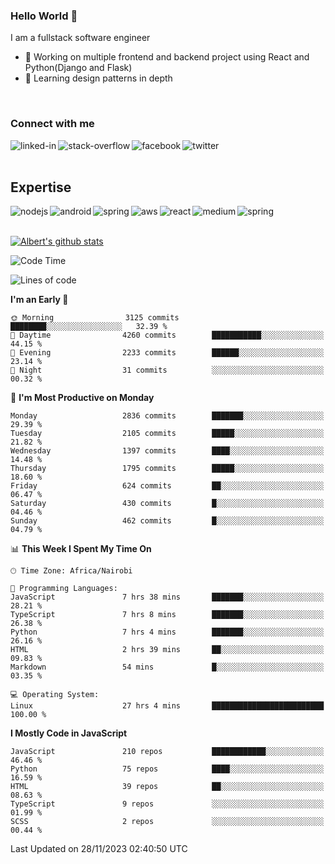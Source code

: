 

### Hello World 👋
I am a fullstack software engineer
- 🔭 Working on multiple frontend and backend project using React and Python(Django and Flask)
- 🌱 Learning design patterns in depth

<br>

### Connect with me

[<img align="left" alt="linked-in" src="https://img.shields.io/badge/linkedin-%230077B5.svg?&style=for-the-badge&logo=linkedin&logoColor=white" />](https://www.linkedin.com/in/albert-byrone/)

<!-- [<img align="left" alt="medium" src="https://img.shields.io/badge/medium-%2312100E.svg?&style=for-the-badge&logo=medium&logoColor=white" />](https://56faisal.medium.com/) -->

[<img align="left" alt="stack-overflow" src="https://img.shields.io/badge/stack%20overflow-FE7A16?logo=stack-overflow&logoColor=white&style=for-the-badge" />](https://stackoverflow.com/users/11916317/albert-byrone)

[<img align="left" alt="facebook" src="https://img.shields.io/badge/facebook-%231877F2.svg?&style=for-the-badge&logo=facebook&logoColor=white" />](https://web.facebook.com/albert.byrone.1/)

[<img align="left" alt="twitter" src="https://img.shields.io/badge/twitter-%231DA1F2.svg?&style=for-the-badge&logo=twitter&logoColor=white" />](https://twitter.com/byrone_albert)

<br>

<br>

## Expertise
<img align="left" alt="nodejs" src="https://img.shields.io/badge/python%20-%2343853D.svg?&style=for-the-badge&logo=node.js&logoColor=white" />
<img align="left" alt="android" src="https://img.shields.io/badge/Flask-3DDC84?logo=android&logoColor=white&style=for-the-badge" />
<img align="left" alt="spring" src="https://img.shields.io/badge/drf%20-%236DB33F.svg?&style=for-the-badge&logo=spring&logoColor=white" />
<img align="left" alt="aws" src="https://img.shields.io/badge/django%20AWS-%23232F3E?logo=amazon-aws&logoColor=white&style=for-the-badge" />
<img align="left" alt="react" src="https://img.shields.io/badge/react%20-%2320232a.svg?&style=for-the-badge&logo=react&logoColor=%2361DAFB" />
<img align="left" alt="medium" src="https://img.shields.io/badge/Angular-%23316192.svg?&style=for-the-badge&logo=postgresql&logoColor=white" />
<img align="left" alt="spring" src="https://img.shields.io/badge/Javascript%20-%236DB33F.svg?&style=for-the-badge&logo=spring&logoColor=white" />
<br>
<br>


[![Albert's github stats](https://github-readme-stats.vercel.app/api?username=Albert-Byrone&count_private=true&show_icons=true&theme=radical&hide_rank=false)](https://github.com/anuraghazra/github-readme-stats)

<!-- [![Top Langs](https://github-readme-stats.vercel.app/api/top-langs/?username=Albert-Byrone&layout=compact)](https://github.com/anuraghazra/github-readme-stats) -->

<!--
**Albert-Byrone/Albert-Byrone** is a ✨ _special_ ✨ repository because its `README.md` (this file) appears on your GitHub profile.

Here are some ideas to get you started:

- 🔭 I’m currently working on ...
- 🌱 I’m currently learning ...
- 👯 I’m looking to collaborate on ...
- 🤔 I’m looking for help with ...
- 💬 Ask me about ...
- 📫 How to reach me: ...
- 😄 Pronouns: ...
- ⚡ Fun fact: ...
-->


<!--START_SECTION:waka-->
![Code Time](http://img.shields.io/badge/Code%20Time-886%20hrs%2011%20mins-blue)

![Lines of code](https://img.shields.io/badge/From%20Hello%20World%20I%27ve%20Written-62.7%20million%20lines%20of%20code-blue)

**I'm an Early 🐤** 

```text
🌞 Morning                3125 commits        ████████░░░░░░░░░░░░░░░░░   32.39 % 
🌆 Daytime                4260 commits        ███████████░░░░░░░░░░░░░░   44.15 % 
🌃 Evening                2233 commits        ██████░░░░░░░░░░░░░░░░░░░   23.14 % 
🌙 Night                  31 commits          ░░░░░░░░░░░░░░░░░░░░░░░░░   00.32 % 
```
📅 **I'm Most Productive on Monday** 

```text
Monday                   2836 commits        ███████░░░░░░░░░░░░░░░░░░   29.39 % 
Tuesday                  2105 commits        █████░░░░░░░░░░░░░░░░░░░░   21.82 % 
Wednesday                1397 commits        ████░░░░░░░░░░░░░░░░░░░░░   14.48 % 
Thursday                 1795 commits        █████░░░░░░░░░░░░░░░░░░░░   18.60 % 
Friday                   624 commits         ██░░░░░░░░░░░░░░░░░░░░░░░   06.47 % 
Saturday                 430 commits         █░░░░░░░░░░░░░░░░░░░░░░░░   04.46 % 
Sunday                   462 commits         █░░░░░░░░░░░░░░░░░░░░░░░░   04.79 % 
```


📊 **This Week I Spent My Time On** 

```text
🕑︎ Time Zone: Africa/Nairobi

💬 Programming Languages: 
JavaScript               7 hrs 38 mins       ███████░░░░░░░░░░░░░░░░░░   28.21 % 
TypeScript               7 hrs 8 mins        ███████░░░░░░░░░░░░░░░░░░   26.38 % 
Python                   7 hrs 4 mins        ███████░░░░░░░░░░░░░░░░░░   26.16 % 
HTML                     2 hrs 39 mins       ██░░░░░░░░░░░░░░░░░░░░░░░   09.83 % 
Markdown                 54 mins             █░░░░░░░░░░░░░░░░░░░░░░░░   03.35 % 

💻 Operating System: 
Linux                    27 hrs 4 mins       █████████████████████████   100.00 % 
```

**I Mostly Code in JavaScript** 

```text
JavaScript               210 repos           ████████████░░░░░░░░░░░░░   46.46 % 
Python                   75 repos            ████░░░░░░░░░░░░░░░░░░░░░   16.59 % 
HTML                     39 repos            ██░░░░░░░░░░░░░░░░░░░░░░░   08.63 % 
TypeScript               9 repos             ░░░░░░░░░░░░░░░░░░░░░░░░░   01.99 % 
SCSS                     2 repos             ░░░░░░░░░░░░░░░░░░░░░░░░░   00.44 % 
```




 Last Updated on 28/11/2023 02:40:50 UTC
<!--END_SECTION:waka-->

